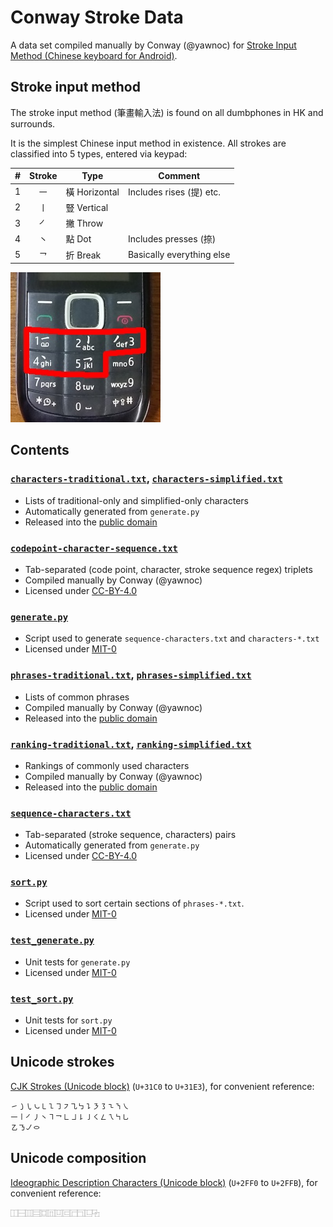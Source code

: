 # Conway Stroke Data

A data set compiled manually by Conway (@yawnoc)
for [Stroke Input Method (Chinese keyboard for Android)][app].


## Stroke input method

The stroke input method (筆畫輸入法) is found on all dumbphones in HK and surrounds.

It is the simplest Chinese input method in existence.
All strokes are classified into 5 types, entered via keypad:

| \# | Stroke | Type | Comment |
| -: | :-: | - | - |
| 1 | ㇐ | 橫 Horizontal | Includes rises (提) etc. |
| 2 | ㇑ | 豎 Vertical | |
| 3 | ㇒ | 撇 Throw | |
| 4 | ㇔ | 點 Dot | Includes presses (捺) |
| 5 | ㇖ | 折 Break | Basically everything else |

![Picture of a dumbphone with stroke input method on keys 1 to 5.][dumbphone]

[app]: https://github.com/stroke-input/stroke-input-android
[dumbphone]: dumbphone-stroke-input.jpg


## Contents

### [`characters-traditional.txt`], [`characters-simplified.txt`]

- Lists of traditional-only and simplified-only characters
- Automatically generated from `generate.py`
- Released into the [public domain]

### [`codepoint-character-sequence.txt`]

- Tab-separated (code point, character, stroke sequence regex) triplets
- Compiled manually by Conway (@yawnoc)
- Licensed under [CC-BY-4.0]

### [`generate.py`]

- Script used to generate `sequence-characters.txt` and `characters-*.txt`
- Licensed under [MIT-0]

### [`phrases-traditional.txt`], [`phrases-simplified.txt`]

- Lists of common phrases
- Compiled manually by Conway (@yawnoc)
- Released into the [public domain]

### [`ranking-traditional.txt`], [`ranking-simplified.txt`]

- Rankings of commonly used characters
- Compiled manually by Conway (@yawnoc)
- Released into the [public domain]

### [`sequence-characters.txt`]

- Tab-separated (stroke sequence, characters) pairs
- Automatically generated from `generate.py`
- Licensed under [CC-BY-4.0]

### [`sort.py`]

- Script used to sort certain sections of `phrases-*.txt`.
- Licensed under [MIT-0]

### [`test_generate.py`]

- Unit tests for `generate.py`
- Licensed under [MIT-0]

### [`test_sort.py`]

- Unit tests for `sort.py`
- Licensed under [MIT-0]

[`characters-traditional.txt`]: characters-traditional.txt
[`characters-simplified.txt`]: characters-simplified.txt
[`codepoint-character-sequence.txt`]: codepoint-character-sequence.txt
[`generate.py`]: generate.py
[`phrases-traditional.txt`]: phrases-traditional.txt
[`phrases-simplified.txt`]: phrases-simplified.txt
[`ranking-traditional.txt`]: ranking-traditional.txt
[`ranking-simplified.txt`]: ranking-simplified.txt
[`sort.py`]: sort.py
[`sequence-characters.txt`]: sequence-characters.txt
[`test_generate.py`]: test_generate.py
[`test_sort.py`]: test_sort.py
[CC-BY-4.0]: https://creativecommons.org/licenses/by/4.0/
[MIT-0]: https://spdx.org/licenses/MIT-0
[public domain]: https://creativecommons.org/publicdomain/zero/1.0/


## Unicode strokes

[CJK Strokes (Unicode block)] (`U+31C0` to `U+31E3`),
for convenient reference:

````
㇀㇁㇂㇃㇄㇅㇆㇇㇈㇉㇊㇋㇌㇍㇎㇏
㇐㇑㇒㇓㇔㇕㇖㇗㇘㇙㇚㇛㇜㇝㇞㇟
㇠㇡㇢㇣
````

## Unicode composition

[Ideographic Description Characters (Unicode block)] (`U+2FF0` to `U+2FFB`),
for convenient reference:

````
⿰⿱⿲⿳⿴⿵⿶⿷⿸⿹⿺⿻
````


[CJK Strokes (Unicode block)]:
  https://en.wikipedia.org/wiki/CJK_Strokes_(Unicode_block)
[Ideographic Description Characters (Unicode block)]:
  https://en.wikipedia.org/wiki/Ideographic_Description_Characters_(Unicode_block)
